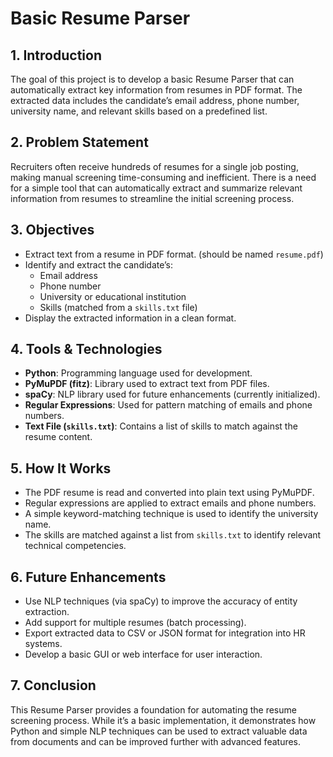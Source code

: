 # Basic Resume Parser

## 1. Introduction
The goal of this project is to develop a basic Resume Parser that can automatically extract key information from resumes in PDF format. The extracted data includes the candidate’s email address, phone number, university name, and relevant skills based on a predefined list.

## 2. Problem Statement
Recruiters often receive hundreds of resumes for a single job posting, making manual screening time-consuming and inefficient. There is a need for a simple tool that can automatically extract and summarize relevant information from resumes to streamline the initial screening process.

## 3. Objectives
- Extract text from a resume in PDF format. (should be named `resume.pdf`)
- Identify and extract the candidate’s:
  - Email address
  - Phone number
  - University or educational institution
  - Skills (matched from a `skills.txt` file)
- Display the extracted information in a clean format.

## 4. Tools & Technologies
- **Python**: Programming language used for development.
- **PyMuPDF (fitz)**: Library used to extract text from PDF files.
- **spaCy**: NLP library used for future enhancements (currently initialized).
- **Regular Expressions**: Used for pattern matching of emails and phone numbers.
- **Text File (`skills.txt`)**: Contains a list of skills to match against the resume content.

## 5. How It Works
- The PDF resume is read and converted into plain text using PyMuPDF.
- Regular expressions are applied to extract emails and phone numbers.
- A simple keyword-matching technique is used to identify the university name.
- The skills are matched against a list from `skills.txt` to identify relevant technical competencies.

## 6. Future Enhancements
- Use NLP techniques (via spaCy) to improve the accuracy of entity extraction.
- Add support for multiple resumes (batch processing).
- Export extracted data to CSV or JSON format for integration into HR systems.
- Develop a basic GUI or web interface for user interaction.

## 7. Conclusion
This Resume Parser provides a foundation for automating the resume screening process. While it’s a basic implementation, it demonstrates how Python and simple NLP techniques can be used to extract valuable data from documents and can be improved further with advanced features.
